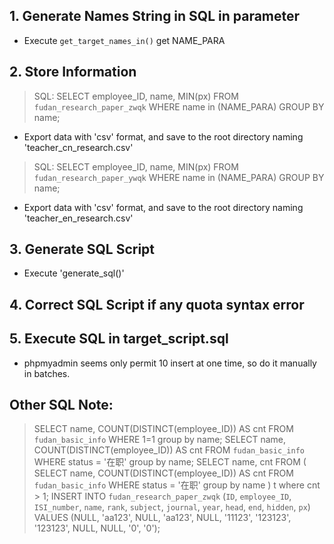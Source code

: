 ## 1. Generate Names String in SQL in parameter
* Execute `get_target_names_in()` get NAME_PARA

## 2. Store Information
> SQL: SELECT employee_ID, name, MIN(px) FROM `fudan_research_paper_zwqk` WHERE name in (NAME_PARA) GROUP BY name;
* Export data with 'csv' format, and save to the root directory naming 'teacher_cn_research.csv'
> SQL: SELECT employee_ID, name, MIN(px) FROM `fudan_research_paper_ywqk` WHERE name in (NAME_PARA) GROUP BY name;
* Export data with 'csv' format, and save to the root directory naming 'teacher_en_research.csv'

## 3. Generate SQL Script
* Execute 'generate_sql()'

## 4. Correct SQL Script if any quota syntax error


## 5. Execute SQL in target_script.sql
* phpmyadmin seems only permit 10 insert at one time, so do it manually in batches.


## Other SQL Note:
> SELECT name, COUNT(DISTINCT(employee_ID)) AS cnt FROM `fudan_basic_info` WHERE 1=1 group by name;
> SELECT name, COUNT(DISTINCT(employee_ID)) AS cnt FROM `fudan_basic_info` WHERE status = '在职' group by name;
> SELECT name, cnt FROM ( SELECT name, COUNT(DISTINCT(employee_ID)) AS cnt FROM `fudan_basic_info` WHERE status = '在职' group by name ) t where cnt > 1;
> INSERT INTO `fudan_research_paper_zwqk` (`ID`, `employee_ID`, `ISI_number`, `name`, `rank`, `subject`, `journal`, `year`, `head`, `end`, `hidden`, `px`) VALUES (NULL, 'aa123', NULL, 'aa123', NULL, '11123', '123123', '123123', NULL, NULL, '0', '0');